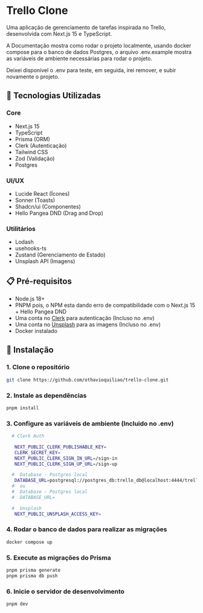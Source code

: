 # Trello Clone

Uma aplicação de gerenciamento de tarefas inspirada no Trello, desenvolvida com Next.js 15 e TypeScript.

A Documentação mostra como rodar o projeto localmente, usando docker compose para o banco de dados Postgres, o arquivo .env.example mostra as variáveis de ambiente necessárias para rodar o projeto.

Deixei disponível o .env para teste, em seguida, irei remover, e subir novamente o projeto.

## 🚀 Tecnologias Utilizadas

### Core

- Next.js 15
- TypeScript
- Prisma (ORM)
- Clerk (Autenticação)
- Tailwind CSS
- Zod (Validação)
- Postgres

### UI/UX

- Lucide React (Ícones)
- Sonner (Toasts)
- Shadcn/ui (Componentes)
- Hello Pangea DND (Drag and Drop)

### Utilitários

- Lodash
- usehooks-ts
- Zustand (Gerenciamento de Estado)
- Unsplash API (Imagens)

## 📋 Pré-requisitos

- Node.js 18+
- PNPM pois, o NPM esta dando erro de compatibilidade com o Next.js 15 + Hello Pangea DND
- Uma conta no [Clerk](https://clerk.com) para autenticação (Incluso no .env)
- Uma conta no [Unsplash](https://unsplash.com/developers) para as imagens (Incluso no .env)
- Docker instalado

## 🔧 Instalação

### 1. Clone o repositório

```bash
git clone https://github.com/othavioquiliao/trello-clone.git
```

### 2. Instale as dependências

```bash
pnpm install
```

### 3. Configure as variáveis de ambiente (Incluido no .env)

```bash
  # Clerk Auth

   NEXT_PUBLIC_CLERK_PUBLISHABLE_KEY=
   CLERK_SECRET_KEY=
   NEXT_PUBLIC_CLERK_SIGN_IN_URL=/sign-in
   NEXT_PUBLIC_CLERK_SIGN_UP_URL=/sign-up

  #  Database - Postgres local
   DATABASE_URL=postgresql://postgres_db:trello_db@localhost:4444/trello_db
  #  ou
  #  Database - Postgres local
  #  DATABASE_URL=

  #  Unsplash
   NEXT_PUBLIC_UNSPLASH_ACCESS_KEY=
```

### 4. Rodar o banco de dados para realizar as migrações

```bash
docker compose up
```

### 5. Execute as migrações do Prisma

```bash
pnpm prisma generate
pnpm prisma db push
```

### 6. Inicie o servidor de desenvolvimento

```bash
pnpm dev
```
